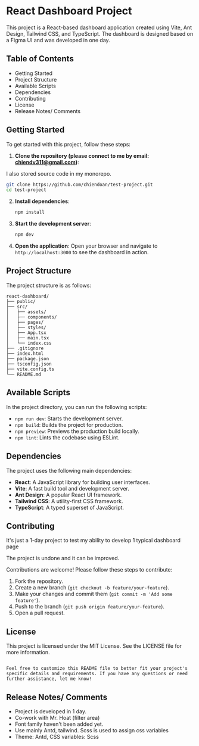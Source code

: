 # React Dashboard Project

This project is a React-based dashboard application created using Vite, Ant Design, Tailwind CSS, and TypeScript. The dashboard is designed based on a Figma UI and was developed in one day.

## Table of Contents

- Getting Started
- Project Structure
- Available Scripts
- Dependencies
- Contributing
- License
- Release Notes/ Comments

## Getting Started

To get started with this project, follow these steps:

1. **Clone the repository (please connect to me by email: chiendv311@gmail.com)**:

I also stored source code in my monorepo.

```bash
git clone https://github.com/chiendoan/test-project.git
cd test-project
```

2. **Install dependencies**:

   ```bash
   npm install
   ```

3. **Start the development server**:

   ```bash
   npm dev
   ```

4. **Open the application**:
   Open your browser and navigate to `http://localhost:3000` to see the dashboard in action.

## Project Structure

The project structure is as follows:

```
react-dashboard/
├── public/
├── src/
│   ├── assets/
│   ├── components/
│   ├── pages/
│   ├── styles/
│   ├── App.tsx
│   ├── main.tsx
│   └── index.css
├── .gitignore
├── index.html
├── package.json
├── tsconfig.json
├── vite.config.ts
└── README.md
```

## Available Scripts

In the project directory, you can run the following scripts:

- `npm run dev`: Starts the development server.
- `npm build`: Builds the project for production.
- `npm preview`: Previews the production build locally.
- `npm lint`: Lints the codebase using ESLint.

## Dependencies

The project uses the following main dependencies:

- **React**: A JavaScript library for building user interfaces.
- **Vite**: A fast build tool and development server.
- **Ant Design**: A popular React UI framework.
- **Tailwind CSS**: A utility-first CSS framework.
- **TypeScript**: A typed superset of JavaScript.

## Contributing

It's just a 1-day project to test my ability to develop 1 typical dashboard page

The project is undone and it can be improved.

Contributions are welcome! Please follow these steps to contribute:

1. Fork the repository.
2. Create a new branch (`git checkout -b feature/your-feature`).
3. Make your changes and commit them (`git commit -m 'Add some feature'`).
4. Push to the branch (`git push origin feature/your-feature`).
5. Open a pull request.

## License

This project is licensed under the MIT License. See the LICENSE file for more information.

```

Feel free to customize this README file to better fit your project's specific details and requirements. If you have any questions or need further assistance, let me know!
```

## Release Notes/ Comments

- Project is developed in 1 day.
- Co-work with Mr. Hoat (filter area)
- Font family haven't been added yet.
- Use mainly Antd, tailwind. Scss is used to assign css variables
- Theme: Antd, CSS variables: Scss
